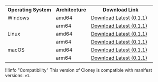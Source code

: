 <div class="md-typeset__scrollwrap">
  <div class="md-typeset__table">
    <table >
      <tr>
        <th>Operating System</th>
        <th>Architecture</th>
        <th>Download Link</th>
      </tr>
      <tr>
        <td>Windows</td>
        <td>amd64</td>
        <td>
          <a
            class="md-button md-button--primary download-windows-amd64"
            style="margin-right: 10px; position: relative;"
            href="https://github.com/ArthurSudbrackIbarra/cloney/releases/download/0.1.1/cloney-windows-amd64.zip"
            >Download Latest (0.1.1)</a
          >
        </td>
      </tr>
      <tr>
        <td></td>
        <td>arm64</td>
        <td>
          <a
            class="md-button md-button--primary download-windows-arm64"
            style="margin-right: 10px; position: relative;"
            href="https://github.com/ArthurSudbrackIbarra/cloney/releases/download/0.1.1/cloney-windows-arm64.zip"
            >Download Latest (0.1.1)</a
          >
        </td>
      </tr>
      <tr>
        <td>Linux</td>
        <td>amd64</td>
        <td>
          <a
            class="md-button md-button--primary download-linux-amd64"
            style="margin-right: 10px; position: relative;"
            href="https://github.com/ArthurSudbrackIbarra/cloney/releases/download/0.1.1/cloney-linux-amd64.zip"
            >Download Latest (0.1.1)</a
          >
        </td>
      </tr>
      <tr>
        <td></td>
        <td>arm64</td>
        <td>
          <a
            class="md-button md-button--primary download-linux-arm64"
            style="margin-right: 10px; position: relative;"
            href="https://github.com/ArthurSudbrackIbarra/cloney/releases/download/0.1.1/cloney-linux-arm64.zip"
            >Download Latest (0.1.1)</a
          >
        </td>
      </tr>
      <tr>
        <td>macOS</td>
        <td>amd64</td>
        <td>
          <a
            class="md-button md-button--primary download-macos-amd64"
            style="margin-right: 10px; position: relative;"
            href="https://github.com/ArthurSudbrackIbarra/cloney/releases/download/0.1.1/cloney-macos-amd64.zip"
            >Download Latest (0.1.1)</a
          >
        </td>
      </tr>
      <tr>
        <td></td>
        <td>arm64</td>
        <td>
          <a
            class="md-button md-button--primary download-macos-arm64"
            style="margin-right: 10px; position: relative;"
            href="https://github.com/ArthurSudbrackIbarra/cloney/releases/download/0.1.1/cloney-macos-arm64.zip"
            >Download Latest (0.1.1)</a
          >
        </td>
      </tr>
    </table>
  </div>
</div>

!!!info "Compatibility"
    This version of Cloney is compatible with manifest versions: `v1`.
